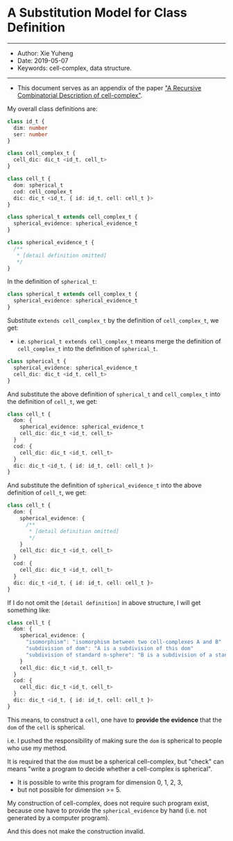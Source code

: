 # A Substitution Model for Class Definition

------
- Author: Xie Yuheng
- Date: 2019-05-07
- Keywords: cell-complex, data structure.
------

- This document serves as an appendix of the paper ["A Recursive Combinatorial Description of cell-complex"](https://github.com/xieyuheng/cell-complex/blob/master/docs/a-recursive-combinatorial-description-of-cell-complex.md).

My overall class definitions are:

``` typescript
class id_t {
  dim: number
  ser: number
}

class cell_complex_t {
  cell_dic: dic_t <id_t, cell_t>
}

class cell_t {
  dom: spherical_t
  cod: cell_complex_t
  dic: dic_t <id_t, { id: id_t, cell: cell_t }>
}

class spherical_t extends cell_complex_t {
  spherical_evidence: spherical_evidence_t
}

class spherical_evidence_t {
  /**
   * [detail definition omitted]
   */
}
```

In the definition of `spherical_t`:

``` typescript
class spherical_t extends cell_complex_t {
  spherical_evidence: spherical_evidence_t
}
```

Substitute `extends cell_complex_t` by the definition of `cell_complex_t`,
we get:
- i.e. `spherical_t extends cell_complex_t` means merge the definition of `cell_complex_t` into the definition of `spherical_t`.

``` typescript
class spherical_t {
  spherical_evidence: spherical_evidence_t
  cell_dic: dic_t <id_t, cell_t>
}
```

And substitute the above definition of `spherical_t` and `cell_complex_t` into the definition of `cell_t`,
we get:

``` typescript
class cell_t {
  dom: {
    spherical_evidence: spherical_evidence_t
    cell_dic: dic_t <id_t, cell_t>
  }
  cod: {
    cell_dic: dic_t <id_t, cell_t>
  }
  dic: dic_t <id_t, { id: id_t, cell: cell_t }>
}
```

And substitute the definition of `spherical_evidence_t` into the above definition of `cell_t`,
we get:

``` typescript
class cell_t {
  dom: {
    spherical_evidence: {
      /**
       * [detail definition omitted]
       */
    }
    cell_dic: dic_t <id_t, cell_t>
  }
  cod: {
    cell_dic: dic_t <id_t, cell_t>
  }
  dic: dic_t <id_t, { id: id_t, cell: cell_t }>
}
```

If I do not omit the `[detail definition]` in above structure,
I will get something like:

``` typescript
class cell_t {
  dom: {
    spherical_evidence: {
      "isomorphism": "isomorphism between two cell-complexes A and B"
      "subdivision of dom": "A is a subdivision of this dom"
      "subdivision of standard n-sphere": "B is a subdivision of a standard n-sphere"
    }
    cell_dic: dic_t <id_t, cell_t>
  }
  cod: {
    cell_dic: dic_t <id_t, cell_t>
  }
  dic: dic_t <id_t, { id: id_t, cell: cell_t }>
}
```

This means,
to construct a `cell`,
one have to **provide the evidence** that the `dom` of the `cell` is spherical.

i.e. I pushed the responsibility of making sure the `dom` is spherical to people who use my method.

It is required that the `dom` must be a spherical cell-complex,
but "check" can means "write a program to decide whether a cell-complex is spherical".
- It is possible to write this program for dimension 0, 1, 2, 3,
- but not possible for dimension >= 5.

My construction of cell-complex, does not require such program exist,
because one have to provide the `spherical_evidence` by hand (i.e. not generated by a computer program).

And this does not make the construction invalid.
